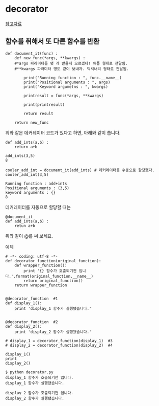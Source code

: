 # decorator
[참고자료](http://schoolofweb.net/blog/posts/%ED%8C%8C%EC%9D%B4%EC%8D%AC-%EB%8D%B0%EC%BD%94%EB%A0%88%EC%9D%B4%ED%84%B0-decorator/)

## 함수를 취해서 또 다른 함수를 반환

```
def document_it(func) :
    def new_func(*args, **kwargs) : 
    #*args 파라미터를 몇 개 받을지 모르겠다! 튜플 형태로 전달됨.
    #**kwargs 파라미터 명도 같이 보내자. 딕셔너리 형태로 전달됨.
        
        print("Running function : ", func.__name__)
        print("Positional arguments : ", args)
        print("Keyword argumetns : ", kwargs)

        printresult = func(*args, **kwargs)

        print(printresult)

        return result

    return new_func

```

위와 같은 데커레이터 코드가 있다고 하면, 아래와 같이 씁니다.
```
def add_ints(a,b) :
    return a+b

add_ints(3,5)
8

cooler_add_int = document_it(add_ints) # 데커레이터를 수동으로 할당했다.
cooler_add_int(3,5)

Running function : add+ints
Positional arguments : (3,5)
keyword arguments : {}
8
```

데커레이터를 자동으로 할당할 때는

```
@document_it
def add_ints(a,b) :
    retun a+b
```

위와 같이 @를 써 보세요.

예제
```
# -*- coding: utf-8 -*-
def decorator_function(original_function):
    def wrapper_function():
        print '{} 함수가 호출되기전 입니다.'.format(original_function.__name__)
        return original_function()
    return wrapper_function


@decorator_function  #1
def display_1():
    print 'display_1 함수가 실행됐습니다.'


@decorator_function  #2
def display_2():
    print 'display_2 함수가 실행됐습니다.'

# display_1 = decorator_function(display_1)  #3
# display_2 = decorator_function(display_2)  #4

display_1()
print
display_2()
```
```
$ python decorator.py
display_1 함수가 호출되기전 입니다.
display_1 함수가 실행됐습니다.

display_2 함수가 호출되기전 입니다.
display_2 함수가 실행됐습니다.
```